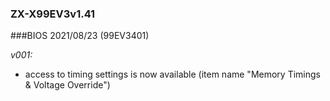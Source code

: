 ### ZX-X99EV3v1.41
###BIOS 2021/08/23 (99EV3401)

*v001:*
* access to timing settings is now available (item name "Memory Timings & Voltage Override")